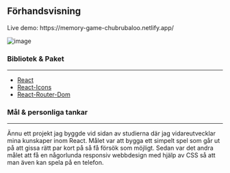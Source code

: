 

<h2>Förhandsvisning</h2>
Live demo: https://memory-game-chubrubaloo.netlify.app/

![image](https://user-images.githubusercontent.com/71407043/206729600-32829097-5a93-4f3f-82b2-991e8cc06750.png)


<h3>Bibliotek & Paket</h3>
<hr>
<ul>
<li> <a href='https://reactjs.org/' target="_blank">React</a></li>
  <li> <a href='https://react-icons.github.io/react-icons' target="_blank">React-Icons</a></li>
    <li> <a href='https://www.npmjs.com/package/react-router-dom' target="_blank">React-Router-Dom</a></li>
</ul>


<h3>Mål & personliga tankar</h3>
<hr>
Ännu ett projekt jag byggde vid sidan av studierna där jag vidareutvecklar mina kunskaper inom React. Målet var att bygga ett simpelt spel som går ut på att gissa rätt par kort på så få försök som möjligt. Sedan var det andra målet att få en någorlunda responsiv webbdesign med hjälp av CSS så att man även kan spela på en telefon. 
